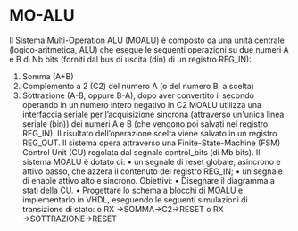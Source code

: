 # MO-ALU

Il Sistema Multi-Operation ALU (MOALU) è composto da una unità centrale (logico-aritmetica, ALU) che esegue le seguenti operazioni
su due numeri A e B di Nb bits (forniti dal bus di uscita (din) di un registro REG_IN):
1) Somma (A+B)
2) Complemento a 2 (C2) del numero A (o del numero B, a scelta)
3) Sottrazione (A-B, oppure B-A), dopo aver convertito il secondo operando in un numero intero negativo in C2
MOALU utilizza una interfaccia seriale per l’acquisizione sincrona (attraverso un'unica linea seriale (bin)) dei numeri A e B (che vengono
poi salvati nel registro REG_IN).
Il risultato dell’operazione scelta viene salvato in un registro REG_OUT.
Il sistema opera attraverso una Finite-State-Machine (FSM) Control Unit (CU) regolata dal segnale control_bits (di Mb bits).
Il sistema MOALU è dotato di:
• un segnale di reset globale, asincrono e attivo basso, che azzera il contenuto del registro REG_IN;
• un segnale di enable attivo alto e sincrono.
Obiettivi:
• Disegnare il diagramma a stati della CU.
• Progettare lo schema a blocchi di MOALU e implementarlo in VHDL, eseguendo le seguenti simulazioni di transizione di stato:
o RX →SOMMA→C2→RESET
o RX →SOTTRAZIONE→RESET
